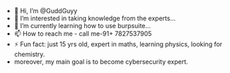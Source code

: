 - 👋 Hi, I’m @GuddGuyy
- 👀 I’m interested in taking knowledge from the experts... 
- 🌱 I’m currently learning how to use burpsuite...
- 📫 How to reach me - call me-91+ 7827537905
- ⚡ Fun fact: just 15 yrs old, expert in maths, learning physics, looking for chemistry.
- moreover, my main goal is to become cybersecurity expert.

<!---
GuddGuyy/GuddGuyy is a ✨ special ✨ repository because its `README.md` (this file) appears on your GitHub profile.
You can click the Preview link to take a look at your changes.
--->
